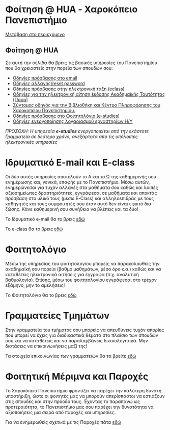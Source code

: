 Φοίτηση @ HUA - Χαροκόπειο Πανεπιστήμιο
=============== 

[Μετάβαση στο περιεχόμενο](https://www.hua.gr/%CF%86%CE%BF%CE%AF%CF%84%CE%B7%CF%83%CE%B7-hua/#content "Μετάβαση στο περιεχόμενο")

Φοίτηση @ HUA
-------------

Σε αυτή την σελίδα θα βρεις τις βασικές υπηρεσίες του Πανεπιστημίου που θα χρειαστείς στην πορεία των σπουδών σου:

*   [Οδηγίες πρόσβασης στο email](https://youtu.be/FxjhFbvLR34)
*   [Οδηγίες αλλαγής/reset password](https://youtu.be/p7ZJaM3hfpU)
*   [Οδηγίες πρόσβασης στην ηλεκτρονική τάξη (eclass)](https://youtu.be/smz2Ss0uHKk)
*   [Οδηγίες για την ηλεκτρονική αίτηση έκδοσης Ακαδημαϊκής Ταυτότητας (Πάσο)](https://www.youtube.com/watch?v=-W9qW4gSQKU&feature=youtu.be)
*   [Σύντομος οδηγός για την Βιβλιοθήκη και Κέντρο Πληροφόρησης του Χαροκοπείου Πανεπιστημίου.](https://www.hua.gr/files/2023/10/_%CE%A0%CE%A1%CE%A9%CE%A4%CE%9F%CE%95%CE%A4%CE%95%CE%99%CE%A3_%CE%A3%CE%A5%CE%9D%CE%A4%CE%9F%CE%9C%CE%9F%CE%A3_%CE%9F%CE%94%CE%97%CE%93%CE%9F%CE%A3_2023.pdf) 
*   [Οδηγίες πρόσβασης στο Φοιτητολόγιο (e-studies)](https://youtu.be/7PtJSEUtZsc)
*   [Οδηγίες ενεργοποίησης λογαριασμού εργαστηρίων Η/Υ](https://www.hua.gr/wp-content/uploads/2024/09/enable-hualab-account-e.pdf)

_ΠΡΟΣΟΧΗ: Η υπηρεσία **e-studies** ενεργοποιείται από την εκάστοτε Γραμματεία σε δεύτερο χρόνο, ανεξάρτητα από τις υπόλοιπες ηλεκτρονικές υπηρεσίες_

# Ιδρυματικό E-mail και E-class

Οι δύο αυτές υπηρεσίες αποτελούν το Α και το Ω της καθημερινής σου ενημέρωσης και, γενικά, επαφής με το Πανεπιστήμιο. Μέσω αυτών, ενημερώνεσαι για τυχόν αλλαγές στα μαθήματα σου καθώς και λοιπές αξιοσημείωτες δραστηριότητες, εγγράφεσαι σε μαθήματα και αποκτάς πρόσβαση στο υλικό τους (μέσω E-Class) και αλληλοεπιδράς με τους καθηγητές και τους συμφοιτητές σου όταν αυτό δεν είναι εφικτό δια ζώσης. Κάνε καθημερινή σου συνήθεια να βλέπεις και τα δύο!

Το Ιδρυματικό e-mail θα το βρεις [εδώ](https://mail.google.com/a/hua.gr)

Το e-class θα το βρεις [εδώ](https://eclass.hua.gr/)

# Φοιτητολόγιο

Μέσω της υπηρεσίας του φοιτητολογίου μπορείς να παρακολουθείς την ακαδημαϊκή σου πορεία (βαθμό μαθημάτων, μέσο όρο κ.α.) καθώς και να καταθέτεις ηλεκτρονικά αιτήσεις για έγγραφα (π.χ. αναλυτική βαθμολογία). Επίσης, μέσω του φοιτητολογίου εγγράφεσαι στο τρέχον εξάμηνο, μην το αμελήσεις!

Το Φοιτητολόγιο θα το βρεις [εδώ](https://e-studies.hua.gr/unistudent/)

# Γραμματείες Τμημάτων

Στην γραμματεία του τμήματος σου μπορείς να απευθύνεις τυχόν απορίες που μπορεί να έχεις για διαδικαστικά θέματα στο πλαίσιο των σπουδών σου και να καταθέτεις και να παραλαμβάνεις δικαιολογητικά. Μην διστάσεις να επικοινωνήσεις μαζί της!

Τα στοιχεία επικοινωνίας των γραμματειών θα τα βρείτε [εδώ](https://www.hua.gr/administrative-serv/%ce%b3%cf%81%ce%b1%ce%bc%ce%bc%ce%b1%cf%84%ce%b5%ce%af%ce%b5%cf%82-%cf%84%ce%bc%ce%b7%ce%bc%ce%ac%cf%84%cf%89%ce%bd/)

# Φοιτητική Μέριμνα και Παροχές

Το Χαροκόπειο Πανεπιστήμιο φροντίζει να παρέχει την καλύτερη δυνατή υποστήριξη, ώστε οι φοιτητές μας να μπορούν απερίσπαστοι να εστιάζουν στις σπουδές και στην πρόοδό τους. Έχοντας το παραπάνω ως προτεραιότητα, το Πανεπιστήμιο μας σου παρέχει την δυνατότητα να αξιοποιήσεις μια σειρά από παροχές και υπηρεσίες.

Για να ενημερωθείς σχετικά με τις Παροχές πάτα [εδώ](https://www.hua.gr/%cf%80%ce%b1%cf%81%ce%bf%cf%87%ce%ad%cf%82-%ce%bc%ce%ad%cf%81%ce%b9%ce%bc%ce%bd%ce%ac%cf%82/)
